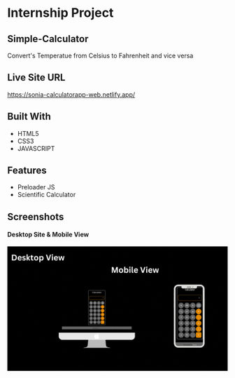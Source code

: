 # Internship Project

## Simple-Calculator
Convert's Temperatue from Celsius to Fahrenheit and vice versa

## Live Site URL
https://sonia-calculatorapp-web.netlify.app/

## Built With 
- HTML5
- CSS3
- JAVASCRIPT

## Features
- Preloader JS
- Scientific Calculator

## Screenshots
#### Desktop Site & Mobile View 
![image](https://github.com/Sbaidya60/OIBGRIP/blob/main/Desktop%20View%20(1).gif)
